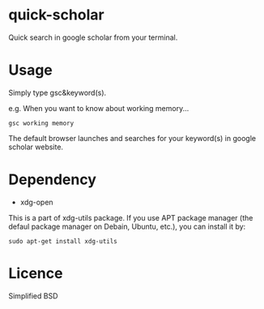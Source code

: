 # quick-scholar
Quick search in google scholar from your terminal.

# Usage
Simply type gsc&keyword(s).

e.g. When you want to know about working memory...
```
gsc working memory
```
The default browser launches and searches for your keyword(s) in google scholar website.

# Dependency
- xdg-open

This is a part of xdg-utils package. If you use APT package manager (the defaul package manager on Debain, Ubuntu, etc.), you can install it by:
```
sudo apt-get install xdg-utils
```
# Licence
Simplified BSD
